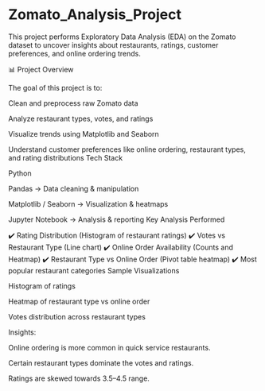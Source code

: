 # Zomato_Analysis_Project
This project performs Exploratory Data Analysis (EDA) on the Zomato dataset to uncover insights about restaurants, ratings, customer preferences, and online ordering trends.

📊 Project Overview

The goal of this project is to:

Clean and preprocess raw Zomato data

Analyze restaurant types, votes, and ratings

Visualize trends using Matplotlib and Seaborn

Understand customer preferences like online ordering, restaurant types, and rating distributions
Tech Stack

Python

Pandas → Data cleaning & manipulation

Matplotlib / Seaborn → Visualization & heatmaps

Jupyter Notebook → Analysis & reporting
Key Analysis Performed

✔️ Rating Distribution (Histogram of restaurant ratings)
✔️ Votes vs Restaurant Type (Line chart)
✔️ Online Order Availability (Counts and Heatmap)
✔️ Restaurant Type vs Online Order (Pivot table heatmap)
✔️ Most popular restaurant categories
Sample Visualizations

Histogram of ratings

Heatmap of restaurant type vs online order

Votes distribution across restaurant types


Insights:

Online ordering is more common in quick service restaurants.

Certain restaurant types dominate the votes and ratings.

Ratings are skewed towards 3.5–4.5 range.
